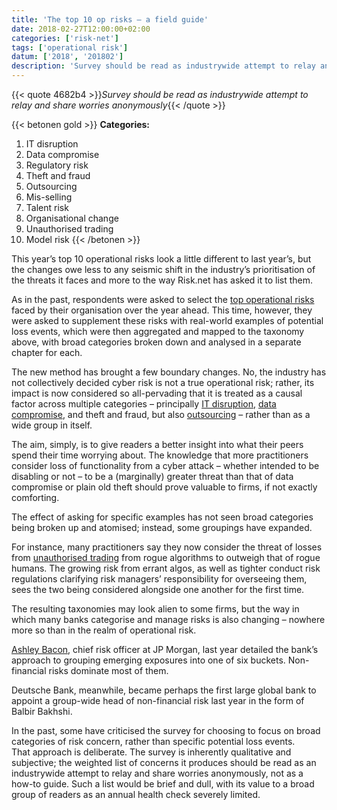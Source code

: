 ```yaml
---
title: 'The top 10 op risks – a field guide'
date: 2018-02-27T12:00:00+02:00
categories: ['risk-net']
tags: ['operational risk']
datum: ['2018', '201802']
description: 'Survey should be read as industrywide attempt to relay and share worries anonymously'
---
```


{{< quote 4682b4 >}}_Survey should be read as industrywide attempt to relay and share worries anonymously_{{< /quote >}}

{{< betonen gold >}}
**Categories:**
1. IT disruption
2. Data compromise
3. Regulatory risk
4. Theft and fraud
5. Outsourcing
6. Mis-selling
7. Talent risk
8. Organisational change
9. Unauthorised trading
10. Model risk
{{< /betonen >}}

This year’s top 10 operational risks look a little different to last year’s, but the changes owe less to any seismic shift in the industry’s prioritisation of the threats it faces and more to the way Risk.net has asked it to list them.

As in the past, respondents were asked to select the [top operational risks](https://www.risk.net/risk-management/5424761/top-10-operational-risks-for-2018) faced by their organisation over the year ahead. This time, however, they were asked to supplement these risks with real-world examples of potential loss events, which were then aggregated and mapped to the taxonomy above, with broad categories broken down and analysed in a separate chapter for each.

The new method has brought a few boundary changes. No, the industry has not collectively decided cyber risk is not a true operational risk; rather, its impact is now considered so all-pervading that it is treated as a causal factor across multiple categories – principally [IT disruption](http://www.risk.net/risk-management/5423331/top-10-op-risks-2018-it-disruption), [data compromise](http://www.risk.net/risk-management/5423326/top-10-op-risks-2018-data-compromise), and theft and fraud, but also [outsourcing](http://www.risk.net/risk-management/5423361/top-10-op-risks-2018-outsourcing) – rather than as a wide group in itself.

The aim, simply, is to give readers a better insight into what their peers spend their time worrying about. The knowledge that more practitioners consider loss of functionality from a cyber attack – whether intended to be disabling or not – to be a (marginally) greater threat than that of data compromise or plain old theft should prove valuable to firms, if not exactly comforting.

The effect of asking for specific examples has not seen broad categories being broken up and atomised; instead, some groupings have expanded.

For instance, many practitioners say they now consider the threat of losses from [unauthorised trading](http://www.risk.net/risk-management/5423351/top-10-op-risks-2018-unauthorised-trading) from rogue algorithms to outweigh that of rogue humans. The growing risk from errant algos, as well as tighter conduct risk regulations clarifying risk managers’ responsibility for overseeing them, sees the two being considered alongside one another for the first time.

The resulting taxonomies may look alien to some firms, but the way in which many banks categorise and manage risks is also changing – nowhere more so than in the realm of operational risk.

[Ashley Bacon](https://www.risk.net/risk-management/5356346/jp-morgans-cro-on-the-banks-six-buckets-of-risk), chief risk officer at JP Morgan, last year detailed the bank’s approach to grouping emerging exposures into one of six buckets. Non-financial risks dominate most of them.

Deutsche Bank, meanwhile, became perhaps the first large global bank to appoint a group-wide head of non-financial risk last year in the form of Balbir Bakhshi.

In the past, some have criticised the survey for choosing to focus on broad categories of risk concern, rather than specific potential loss events. That approach is deliberate. The survey is inherently qualitative and subjective; the weighted list of concerns it produces should be read as an industrywide attempt to relay and share worries anonymously, not as a how-to guide. Such a list would be brief and dull, with its value to a broad group of readers as an annual health check severely limited.

